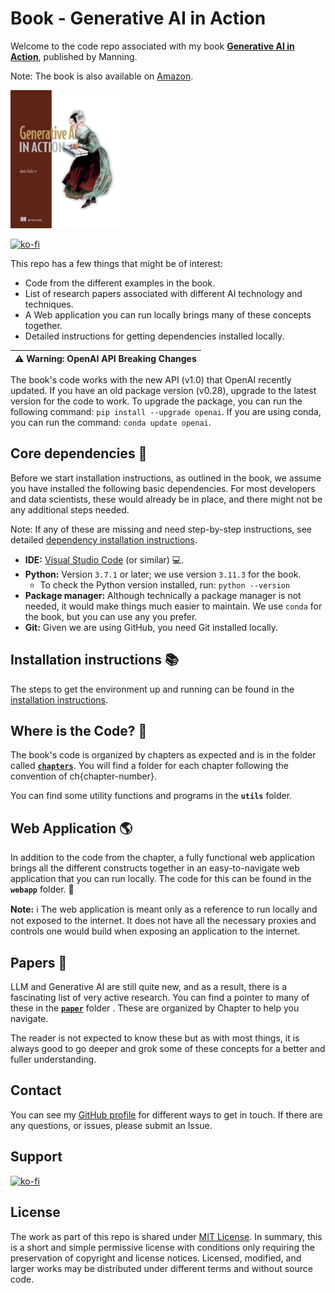 # Book - Generative AI in Action
Welcome to the code repo associated with my book [**Generative AI in Action**](https://www.manning.com/books/generative-ai-in-action), published by Manning.

Note: The book is also available on [Amazon](https://a.co/d/cFDrfcp).

<img src="docs/images/bahree_genai_in_action.jpg" width="35%" height="35%"/>

[![ko-fi](https://img.shields.io/badge/ko--fi-Fuel%20my%20AI-29abe0?style=for-the-badge&logo=ko-fi&logoColor=white)](https://ko-fi.com/bahree)

This repo has a few things that might be of interest:
* Code from the different examples in the book.
* List of research papers associated with different AI technology and techniques.
* A Web application you can run locally brings many of these concepts together.
* Detailed instructions for getting dependencies installed locally.

| :warning: **Warning:** OpenAI API Breaking Changes |
| --- |
The book's code works with the new API (v1.0) that OpenAI recently updated. If you have an old package version (v0.28), upgrade to the latest version for the code to work. To upgrade the package, you can run the following command: `pip install --upgrade openai`. If you are using conda, you can run the command: `conda update openai`.

## Core dependencies :minidisc:
Before we start installation instructions, as outlined in the book, we assume you have installed the following basic dependencies. For most developers and data scientists, these would already be in place, and there might not be any additional steps needed. 

Note: If any of these are missing and need step-by-step instructions, see detailed <a href="docs/detailed-instructions.md" target="_blank">dependency installation instructions</a>.
* **IDE:** <a href="https://code.visualstudio.com/" target="_blank">Visual Studio Code</a> (or similar) 💻.
* **Python:** Version `3.7.1` or later; we use version `3.11.3` for the book.
  *  To check the Python version installed, run: `python --version` 
* **Package manager:** Although technically a package manager is  not needed, it would make things much easier to maintain. We use `conda` for the book, but you can use any you prefer.
* **Git:** Given we are using GitHub, you need Git installed locally.

## Installation instructions :books:
The steps to get the environment up and running can be found in the <a href="docs/installation.md" target="_blank">installation instructions</a>. 

## Where is the Code? :file_folder:
The book's code is organized by chapters as expected and is in the folder called [**`chapters`**](chapters/readme.md). You will find a folder for each chapter following the convention of ch{chapter-number}.

You can find some utility functions and programs in the **`utils`** folder.

## Web Application :earth_americas:
In addition to the code from the chapter, a fully functional web application brings all the different constructs together in an easy-to-navigate web application that you can run locally. The code for this can be found in the **`webapp`** folder. :panda_face:  

**Note:** :information_source: The web application is meant only as a reference to run locally and not exposed to the internet. It does not have all the necessary proxies and controls one would build when exposing an application to the internet.

## Papers :page_facing_up:
LLM and Generative AI are still quite new, and as a result, there is a fascinating list of very active research. You can find a pointer to many of these  in the [**`paper`**](papers/readme.md) folder . These are organized by Chapter to help you navigate. 

The reader is not expected to know these but as with most things, it is always good to go deeper and grok some of these concepts for a better and fuller understanding.

## Contact
You can see my <a href="https://github.com/bahree" target="_blank">GitHub profile</a> for different ways to get in touch. If there are any questions, or issues, please submit an Issue.

## Support
[![ko-fi](https://img.shields.io/badge/ko--fi-Fuel%20my%20AI-29abe0?style=for-the-badge&logo=ko-fi&logoColor=white)](https://ko-fi.com/bahree)

## License
The work as part of this repo is shared under <a href="LICENSE" target="_blank">MIT License</a>. 
In summary, this is a short and simple permissive license with conditions only requiring the preservation of copyright and license notices. Licensed, modified, and larger works may be distributed under different terms and without source code.
